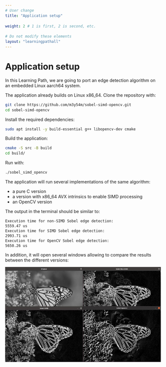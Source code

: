 ```yaml
---
# User change
title: "Application setup" 

weight: 2 # 1 is first, 2 is second, etc.

# Do not modify these elements
layout: "learningpathall"
---
```


# Application setup

In this Learning Path, we are going to port an edge detection algorithm on an embedded Linux aarch64 system.

The application already builds on Linux x86_64. Clone the repository with:

```bash
git clone https://github.com/m3y54m/sobel-simd-opencv.git
cd sobel-simd-opencv
```

Install the required dependencies:

```bash
sudo apt install -y build-essential g++ libopencv-dev cmake
```

Build the application:
```bash
cmake -S src -B build
cd build/
```

Run with:
```bash
./sobel_simd_opencv
```

The application will run several implementations of the same algorithm:
- a pure C version
- a version with x86_64 AVX intrinsics to enable SIMD processing
- an OpenCV version

The output in the terminal should be similar to:
```output
Execution time for non-SIMD Sobel edge detection:
5559.47 us
Execution time for SIMD Sobel edge detection:
2993.71 us
Execution time for OpenCV Sobel edge detection:
5650.26 us
```
In addition, it will open several windows allowing to compare the results between the different versions:

![Sobel filter output#center](output_sobel.jpg)




